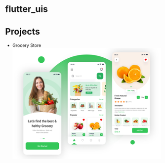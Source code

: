 # flutter_uis

# Projects
* Grocery Store 
![alt text](https://github.com/Maddumage/flutter_uis/blob/master/grocery-store/assets/images/design.png)

